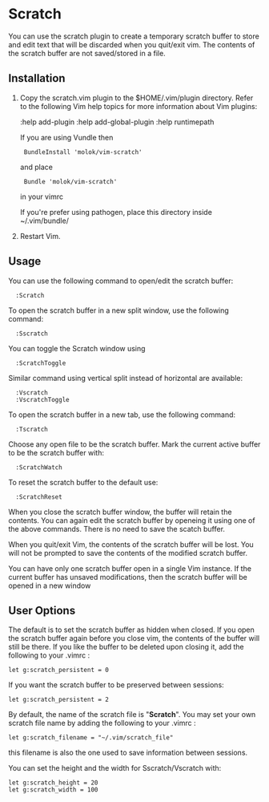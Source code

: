 Scratch
=======

You can use the scratch plugin to create a temporary scratch buffer to store
and edit text that will be discarded when you quit/exit vim. The contents
of the scratch buffer are not saved/stored in a file.

Installation
------------
1. Copy the scratch.vim plugin to the $HOME/.vim/plugin directory. Refer to
   the following Vim help topics for more information about Vim plugins:

      :help add-plugin
      :help add-global-plugin
      :help runtimepath

    If you are using Vundle then

        BundleInstall 'molok/vim-scratch'

    and place

        Bundle 'molok/vim-scratch'

    in your vimrc

    If you're prefer using pathogen, place this directory inside ~/.vim/bundle/

2. Restart Vim.

Usage
-----
You can use the following command to open/edit the scratch buffer:

      :Scratch

To open the scratch buffer in a new split window, use the following command:

      :Sscratch

You can toggle the Scratch window using

      :ScratchToggle

Similar command using vertical split instead of horizontal are available:

      :Vscratch
      :VscratchToggle

To open the scratch buffer in a new tab, use the following command:

      :Tscratch

Choose any open file to be the scratch buffer.  Mark the current active buffer to be the scratch buffer with:

      :ScratchWatch

To reset the scratch buffer to the default use:

      :ScratchReset

When you close the scratch buffer window, the buffer will retain the
contents. You can again edit the scratch buffer by openeing it using one of
the above commands. There is no need to save the scatch buffer.

When you quit/exit Vim, the contents of the scratch buffer will be lost.
You will not be prompted to save the contents of the modified scratch
buffer.

You can have only one scratch buffer open in a single Vim instance. If the
current buffer has unsaved modifications, then the scratch buffer will be
opened in a new window

User Options
------------
The default is to set the scratch buffer as hidden when closed. If you open
the scratch buffer again before you close vim, the contents of the buffer will
still be there. If you like the buffer to be deleted upon closing it, add the
following to your .vimrc :

    let g:scratch_persistent = 0

If you want the scratch buffer to be preserved between sessions:

    let g:scratch_persistent = 2

By default, the name of the scratch file is "__Scratch__".  You may set your
own scratch file name by adding the following to your .vimrc :

    let g:scratch_filename = "~/.vim/scratch_file"

this filename is also the one used to save information between sessions.

You can set the height and the width for Sscratch/Vscratch with:

    let g:scratch_height = 20
    let g:scratch_width = 100



